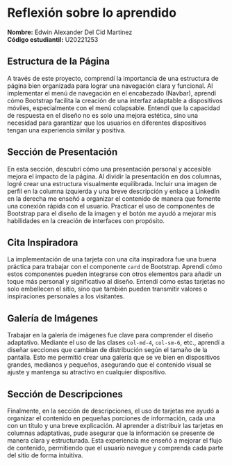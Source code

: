 # Reflexión sobre lo aprendido

**Nombre:** Edwin Alexander Del Cid Martinez  
**Código estudiantil:** U20221253  

## Estructura de la Página
A través de este proyecto, comprendí la importancia de una estructura de página bien organizada para lograr una navegación clara y funcional. Al implementar el menú de navegación en el encabezado (Navbar), aprendí cómo Bootstrap facilita la creación de una interfaz adaptable a dispositivos móviles, especialmente con el menú colapsable. Entendí que la capacidad de respuesta en el diseño no es solo una mejora estética, sino una necesidad para garantizar que los usuarios en diferentes dispositivos tengan una experiencia similar y positiva.

## Sección de Presentación
En esta sección, descubrí cómo una presentación personal y accesible mejora el impacto de la página. Al dividir la presentación en dos columnas, logré crear una estructura visualmente equilibrada. Incluir una imagen de perfil en la columna izquierda y una breve descripción y enlace a LinkedIn en la derecha me enseñó a organizar el contenido de manera que fomente una conexión rápida con el usuario. Practicar el uso de componentes de Bootstrap para el diseño de la imagen y el botón me ayudó a mejorar mis habilidades en la creación de interfaces con propósito.

## Cita Inspiradora
La implementación de una tarjeta con una cita inspiradora fue una buena práctica para trabajar con el componente `card` de Bootstrap. Aprendí cómo estos componentes pueden integrarse con otros elementos para añadir un toque más personal y significativo al diseño. Entendí cómo estas tarjetas no solo embellecen el sitio, sino que también pueden transmitir valores o inspiraciones personales a los visitantes.

## Galería de Imágenes
Trabajar en la galería de imágenes fue clave para comprender el diseño adaptativo. Mediante el uso de las clases `col-md-4`, `col-sm-6`, etc., aprendí a diseñar secciones que cambian de distribución según el tamaño de la pantalla. Esto me permitió crear una galería que se ve bien en dispositivos grandes, medianos y pequeños, asegurando que el contenido visual se ajuste y mantenga su atractivo en cualquier dispositivo.

## Sección de Descripciones
Finalmente, en la sección de descripciones, el uso de tarjetas me ayudó a organizar el contenido en pequeñas porciones de información, cada una con un título y una breve explicación. Al aprender a distribuir las tarjetas en columnas adaptativas, pude asegurar que la información se presente de manera clara y estructurada. Esta experiencia me enseñó a mejorar el flujo de contenido, permitiendo que el usuario navegue y comprenda cada parte del sitio de forma intuitiva.

